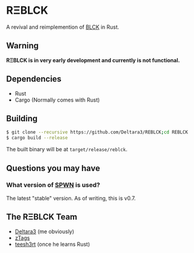 # RΞBLCK
A revival and reimplemention of [BLCK](https://github.com/FlowVix/BLCK) in Rust.

## Warning
**RΞBLCK is in very early development and currently is not functional.**

## Dependencies
- Rust
- Cargo (Normally comes with Rust)

## Building
```sh
$ git clone --recursive https://github.com/Deltara3/REBLCK;cd REBLCK
$ cargo build --release
```
The built binary will be at `target/release/reblck`.

## Questions you may have
### What version of [SPWN](https://github.com/Spu7Nix/SPWN-language) is used?
The latest "stable" version. As of writing, this is v0.7.

## The RΞBLCK Team
- [Deltara3](https://github.com/Deltara3) (me obviously)
- [zTags](https://github.com/zTags)
- [teesh3rt](https://github.com/teesh3rt) (once he learns Rust)